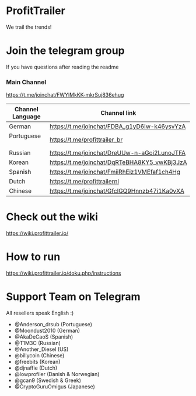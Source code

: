# ProfitTrailer
We trail the trends!

# Join the telegram group
If you have questions after reading the readme
### Main Channel
https://t.me/joinchat/FWYlMkKK-mkrSuj836ehug

|Channel Language   | Channel link                                  |
|-------------------|-----------------------------------------------|
|German             | https://t.me/joinchat/FDBA_g1yD6Iw-k46ysvYzA  |
|Portuguese         | https://t.me/profittrailer_br                 |
|Russian            | https://t.me/joinchat/DreUUw-n-aGoi2LunoJTFA  |
|Korean             | https://t.me/joinchat/DqRTeBHA8KY5_vwKBj3JzA  |
|Spanish            | https://t.me/joinchat/FmiiRhEiz1VMEfaf1ch4Hg  |
|Dutch              | https://t.me/profittrailernl                  |
|Chinese            | https://t.me/joinchat/GfcIGQ9Hnnzb47i1Ka0vXA  |



# Check out the wiki
https://wiki.profittrailer.io/  

# How to run
https://wiki.profittrailer.io/doku.php/instructions  

# Support Team on Telegram
  All resellers speak English :)
  - @Anderson_drsub (Portuguese)
  - @Moondust2010 (German)
  - @AkaDeCaoS (Spanish)
  - @T1M3C (Russian)
  - @Another_Diesel (US)  
  - @billycoin (Chinese)  
  - @freebits (Korean)
  - @djnaffie (Dutch)
  - @lowprofiler (Danish & Norwegian)
  - @gcan9 (Swedish & Greek)
  - @CryptoGuruOmigus (Japanese) 

